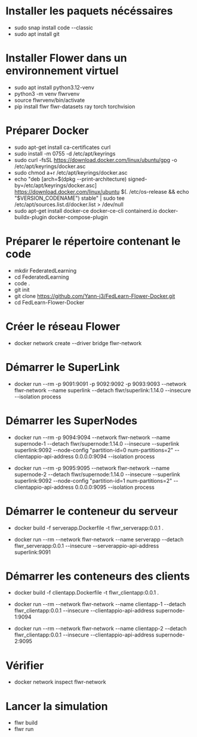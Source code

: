 # Installer les paquets nécéssaires
- sudo snap install code --classic
- sudo apt install git

# Installer Flower dans un environnement virtuel
- sudo apt install python3.12-venv
- python3 -m venv flwrvenv
- source flwrvenv/bin/activate
- pip install flwr flwr-datasets ray torch torchvision

# Préparer Docker
- sudo apt-get install ca-certificates curl
- sudo install -m 0755 -d /etc/apt/keyrings
- sudo curl -fsSL https://download.docker.com/linux/ubuntu/gpg -o /etc/apt/keyrings/docker.asc
- sudo chmod a+r /etc/apt/keyrings/docker.asc
- echo "deb [arch=$(dpkg --print-architecture) signed-by=/etc/apt/keyrings/docker.asc] https://download.docker.com/linux/ubuntu $(. /etc/os-release && echo "$VERSION_CODENAME") stable" | sudo tee /etc/apt/sources.list.d/docker.list > /dev/null
- sudo apt-get install docker-ce docker-ce-cli containerd.io docker-buildx-plugin docker-compose-plugin

# Préparer le répertoire contenant le code
- mkdir FederatedLearning
- cd FederatedLearning
- code .
- git init
- git clone https://github.com/Yann-j3/FedLearn-Flower-Docker.git
- cd FedLearn-Flower-Docker

# Créer le réseau Flower
- docker network create --driver bridge flwr-network

# Démarrer le SuperLink
- docker run --rm -p 9091:9091 -p 9092:9092 -p 9093:9093 --network flwr-network --name superlink --detach flwr/superlink:1.14.0 --insecure --isolation process

# Démarrer les SuperNodes
- docker run --rm -p 9094:9094 --network flwr-network --name supernode-1 --detach flwr/supernode:1.14.0 --insecure --superlink superlink:9092 --node-config "partition-id=0 num-partitions=2" --clientappio-api-address 0.0.0.0:9094 --isolation process

- docker run --rm -p 9095:9095 --network flwr-network --name supernode-2 --detach flwr/supernode:1.14.0 --insecure --superlink superlink:9092 --node-config "partition-id=1 num-partitions=2" --clientappio-api-address 0.0.0.0:9095 --isolation process

# Démarrer le conteneur du serveur
- docker build -f serverapp.Dockerfile -t flwr_serverapp:0.0.1 .

- docker run --rm --network flwr-network --name serverapp --detach flwr_serverapp:0.0.1 --insecure --serverappio-api-address superlink:9091

# Démarrer les conteneurs des clients
- docker build -f clientapp.Dockerfile -t flwr_clientapp:0.0.1 .

- docker run --rm --network flwr-network --name clientapp-1 --detach flwr_clientapp:0.0.1 --insecure --clientappio-api-address supernode-1:9094

- docker run --rm --network flwr-network --name clientapp-2 --detach flwr_clientapp:0.0.1 --insecure --clientappio-api-address supernode-2:9095

# Vérifier
- docker network inspect flwr-network

# Lancer la simulation
- flwr build
- flwr run
